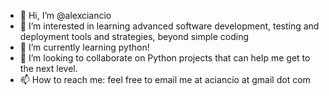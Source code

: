 - 👋 Hi, I’m @alexciancio
- 👀 I’m interested in learning advanced software development, testing and deployment tools and strategies, beyond simple coding
- 🌱 I’m currently learning python!
- 💞️ I’m looking to collaborate on Python projects that can help me get to the next level.
- 📫 How to reach me: feel free to email me at aciancio at gmail dot com

<!---
alexciancio/alexciancio is a ✨ special ✨ repository because its `README.md` (this file) appears on your GitHub profile.
You can click the Preview link to take a look at your changes.
--->
